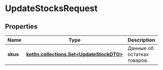 
# UpdateStocksRequest

## Properties
| Name | Type | Description | Notes |
| ------------ | ------------- | ------------- | ------------- |
| **skus** | [**kotlin.collections.Set&lt;UpdateStockDTO&gt;**](UpdateStockDTO.md) | Данные об остатках товаров.  |  |



